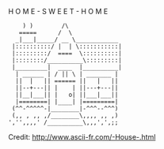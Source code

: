 
  H O M E - S W E E T - H O M E

  ```
      ) )        /\
     =====      /  \
    _|___|_____/ __ \____________
   |::::::::::/ |  | \:::::::::::|
   |:::::::::/  ====  \::::::::::|
   |::::::::/__________\:::::::::|
   |_________|  ____  |__________|
    | ______ | / || \ | _______ |
    ||  |   || ====== ||   |   ||
    ||--+---|| |    | ||---+---||
    ||__|___|| |   o| ||___|___||
    |========| |____| |=========|
   (^^-^^^^^-|________|-^^^--^^^)
   (,, , ,, ,/________\,,,, ,, ,)
  ','',,,,' /__________\,,,',',;;
  ```

Credit: http://www.ascii-fr.com/-House-.html
